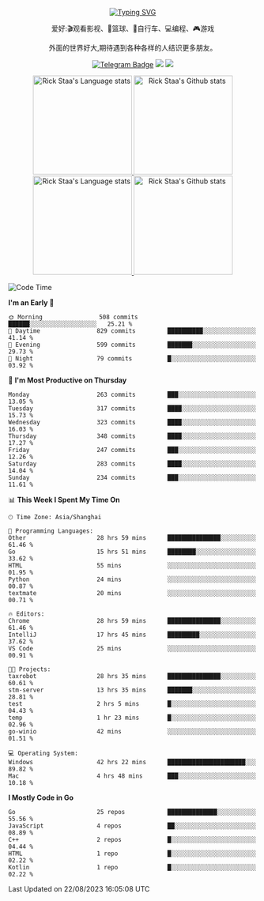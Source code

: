 <div align="center"> 

[![Typing SVG](https://readme-typing-svg.herokuapp.com?size=25&duration=2500&color=eeeeee&vCenter=true&width=200&height=40&lines=Hi+there+%F0%9F%91%8B%F0%9F%8F%BB;I'm+DanBai)](https://git.io/typing-svg)

爱好:🎬观看影视、🏀篮球、🚴自行车、💻编程、🎮游戏

外面的世界好大,期待遇到各种各样的人结识更多朋友。

[![Telegram Badge](https://img.shields.io/badge/-Telegram-blue?style=flat&logo=Telegram&logoColor=white)](https://t.me/danbai9420) 
[![](https://img.shields.io/badge/-Blog-brightgreen?style=flat&logo=Blogger&logoColor=white)](https://p00q.cn)
[![](https://img.shields.io/badge/-Email-red?style=flat&logo=Mail.Ru&logoColor=white)](mailto:danbai@88.com)
</div>

<!-- Light Mode -->
<div align="center"> 
<a href="https://github.com/anuraghazra/github-readme-stats#gh-light-mode-only">
<img height=200 src="https://github-readme-stats.vercel.app/api/top-langs/?username=danbai225&layout=compact&langs_count=10&hide_border=1&role=OWNER,COLLABORATOR#gh-light-mode-only" alt="Rick Staa's Language stats" />
</a>
<a href="https://github.com/anuraghazra/github-readme-stats#gh-light-mode-only">
<img height=200 src="https://github-readme-stats.vercel.app/api?username=danbai225&show_icons=true&count_private=true&line_height=28&hide_border=1&include_all_commits=true&card_width=450&role=OWNER,COLLABORATOR&exclude_repo=github-readme-stats#gh-light-mode-only" alt="Rick Staa's Github stats" />
</a>
</div>

<!-- Dark Mode -->
<div align="center"> 
<a href="https://github.com/anuraghazra/github-readme-stats#gh-dark-mode-only">
<img height=200 src="https://github-readme-stats.vercel.app/api/top-langs/?username=danbai225&layout=compact&langs_count=10&hide_border=1&role=OWNER,COLLABORATOR&theme=github_dark#gh-dark-mode-only" alt="Rick Staa's Language stats" />
</a>
<a href="https://github.com/anuraghazra/github-readme-stats#gh-dark-mode-only">
<img height=200 src="https://github-readme-stats.vercel.app/api?username=danbai225&show_icons=true&count_private=true&line_height=28&hide_border=1&include_all_commits=true&card_width=450&role=OWNER,COLLABORATOR&exclude_repo=github-readme-stats&theme=github_dark#gh-dark-mode-only" alt="Rick Staa's Github stats" />
</a>
</div>

<!--START_SECTION:waka-->
![Code Time](http://img.shields.io/badge/Code%20Time-925%20hrs%2022%20mins-blue)

**I'm an Early 🐤** 

```text
🌞 Morning                508 commits         ██████░░░░░░░░░░░░░░░░░░░   25.21 % 
🌆 Daytime                829 commits         ██████████░░░░░░░░░░░░░░░   41.14 % 
🌃 Evening                599 commits         ███████░░░░░░░░░░░░░░░░░░   29.73 % 
🌙 Night                  79 commits          █░░░░░░░░░░░░░░░░░░░░░░░░   03.92 % 
```
📅 **I'm Most Productive on Thursday** 

```text
Monday                   263 commits         ███░░░░░░░░░░░░░░░░░░░░░░   13.05 % 
Tuesday                  317 commits         ████░░░░░░░░░░░░░░░░░░░░░   15.73 % 
Wednesday                323 commits         ████░░░░░░░░░░░░░░░░░░░░░   16.03 % 
Thursday                 348 commits         ████░░░░░░░░░░░░░░░░░░░░░   17.27 % 
Friday                   247 commits         ███░░░░░░░░░░░░░░░░░░░░░░   12.26 % 
Saturday                 283 commits         ████░░░░░░░░░░░░░░░░░░░░░   14.04 % 
Sunday                   234 commits         ███░░░░░░░░░░░░░░░░░░░░░░   11.61 % 
```


📊 **This Week I Spent My Time On** 

```text
🕑︎ Time Zone: Asia/Shanghai

💬 Programming Languages: 
Other                    28 hrs 59 mins      ███████████████░░░░░░░░░░   61.46 % 
Go                       15 hrs 51 mins      ████████░░░░░░░░░░░░░░░░░   33.62 % 
HTML                     55 mins             ░░░░░░░░░░░░░░░░░░░░░░░░░   01.95 % 
Python                   24 mins             ░░░░░░░░░░░░░░░░░░░░░░░░░   00.87 % 
textmate                 20 mins             ░░░░░░░░░░░░░░░░░░░░░░░░░   00.71 % 

🔥 Editors: 
Chrome                   28 hrs 59 mins      ███████████████░░░░░░░░░░   61.46 % 
IntelliJ                 17 hrs 45 mins      █████████░░░░░░░░░░░░░░░░   37.62 % 
VS Code                  25 mins             ░░░░░░░░░░░░░░░░░░░░░░░░░   00.91 % 

🐱‍💻 Projects: 
taxrobot                 28 hrs 35 mins      ███████████████░░░░░░░░░░   60.61 % 
stm-server               13 hrs 35 mins      ███████░░░░░░░░░░░░░░░░░░   28.81 % 
test                     2 hrs 5 mins        █░░░░░░░░░░░░░░░░░░░░░░░░   04.43 % 
temp                     1 hr 23 mins        █░░░░░░░░░░░░░░░░░░░░░░░░   02.96 % 
go-winio                 42 mins             ░░░░░░░░░░░░░░░░░░░░░░░░░   01.51 % 

💻 Operating System: 
Windows                  42 hrs 22 mins      ██████████████████████░░░   89.82 % 
Mac                      4 hrs 48 mins       ███░░░░░░░░░░░░░░░░░░░░░░   10.18 % 
```

**I Mostly Code in Go** 

```text
Go                       25 repos            ██████████████░░░░░░░░░░░   55.56 % 
JavaScript               4 repos             ██░░░░░░░░░░░░░░░░░░░░░░░   08.89 % 
C++                      2 repos             █░░░░░░░░░░░░░░░░░░░░░░░░   04.44 % 
HTML                     1 repo              █░░░░░░░░░░░░░░░░░░░░░░░░   02.22 % 
Kotlin                   1 repo              █░░░░░░░░░░░░░░░░░░░░░░░░   02.22 % 
```




 Last Updated on 22/08/2023 16:05:08 UTC
<!--END_SECTION:waka-->
